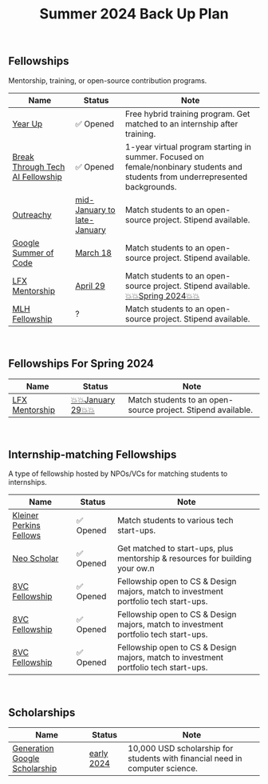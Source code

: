<h1 align="center">
Summer 2024 Back Up Plan
</h1>

<br/>

## Fellowships
Mentorship, training, or open-source contribution programs.

| Name | Status | Note |
| ---- | ------ | ---- | 
| [Year Up](https://www.yearup.org/students) | ✅ Opened | Free hybrid training program. Get matched to an internship after training. |
| [Break Through Tech AI Fellowship](https://tech.cornell.edu/impact/break-through-tech/break-through-ai/) | ✅ Opened | 1-year virtual program starting in summer. Focused on female/nonbinary students and students from underrepresented backgrounds.|
| [Outreachy](https://www.outreachy.org/) | [mid-January to late-January](https://www.outreachy.org/) | Match students to an open-source project. Stipend available. |
| [Google Summer of Code](https://summerofcode.withgoogle.com/) | [March 18](https://developers.google.com/open-source/gsoc/timeline) | Match students to an open-source project. Stipend available. |
| [LFX Mentorship](https://mentorship.lfx.linuxfoundation.org/#projects_all) | [April 29](https://github.com/cncf/mentoring/blob/main/programs/lfx-mentorship/2024/02-Jun-Aug/README.md) | Match students to an open-source project. Stipend available. [💥💥Spring 2024💥💥](#fellowships-for-spring-2024) |
| [MLH Fellowship](https://fellowship.mlh.io/programs/software-engineering) | ? | Match students to an open-source project. Stipend available. |

<br/>

## Fellowships For Spring 2024

| Name | Status | Note |
| ---- | ------ | ---- | 
| [LFX Mentorship](https://mentorship.lfx.linuxfoundation.org/#projects_all) | [💥💥January 29💥💥](https://github.com/cncf/mentoring/tree/main/programs/lfx-mentorship/2024/01-Mar-May) | Match students to an open-source project. Stipend available. |

<br/>

## Internship-matching Fellowships
A type of fellowship hosted by NPOs/VCs for matching students to internships.

| Name | Status | Note |
| ---- | ---- | ---- |
| [Kleiner Perkins Fellows](https://jobs.ashbyhq.com/kleinerperkinsfellows) | ✅ Opened | Match students to various tech start-ups. |
| [Neo Scholar](https://neo.com/scholars) | ✅ Opened | Get matched to start-ups, plus mentorship & resources for building your ow.n |
| [8VC Fellowship](https://www.8vc.com/fellowships) | ✅ Opened | Fellowship open to CS & Design majors, match to investment portfolio tech start-ups. |
| [8VC Fellowship](https://www.8vc.com/fellowships) | ✅ Opened | Fellowship open to CS & Design majors, match to investment portfolio tech start-ups. |
| [8VC Fellowship](https://www.8vc.com/fellowships) | ✅ Opened | Fellowship open to CS & Design majors, match to investment portfolio tech start-ups. |

<br/>

## Scholarships
| Name | Status | Note |
| ---- | ---- | ---- |
| [Generation Google Scholarship ](https://buildyourfuture.withgoogle.com/scholarships/generation-google-scholarship) | [early 2024](https://buildyourfuture.withgoogle.com/scholarships/generation-google-scholarship) | 10,000 USD scholarship for students with financial need in computer science. |
